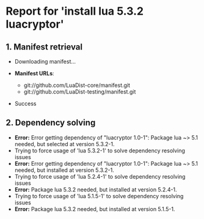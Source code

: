 # Report for 'install lua 5.3.2 luacryptor'


## 1. Manifest retrieval

- Downloading manifest...

- **Manifest URLs**:
    - git://github.com/LuaDist-core/manifest.git
    - git://github.com/LuaDist-testing/manifest.git
- Success

## 2. Dependency solving

- **Error:** Error getting dependency of "luacryptor 1.0-1": Package lua ~> 5.1 needed, but selected at version 5.3.2-1.
- Trying to force usage of 'lua 5.3.2-1' to solve dependency resolving issues
- **Error:** Error getting dependency of "luacryptor 1.0-1": Package lua ~> 5.1 needed, but installed at version 5.3.2-1.
- Trying to force usage of 'lua 5.2.4-1' to solve dependency resolving issues
- **Error:** Package lua 5.3.2 needed, but installed at version 5.2.4-1.
- Trying to force usage of 'lua 5.1.5-1' to solve dependency resolving issues
- **Error:** Package lua 5.3.2 needed, but installed at version 5.1.5-1.
